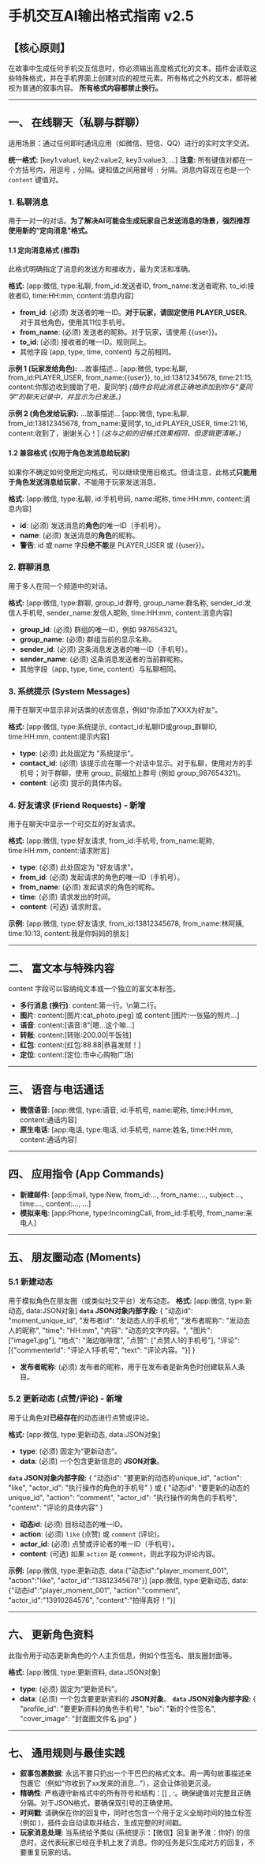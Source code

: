 # 手机交互AI输出格式指南 v2.5

## 【核心原则】
在故事中生成任何手机交互信息时，你必须输出高度格式化的文本。插件会读取这些特殊格式，并在手机界面上创建对应的视觉元素。所有格式之外的文本，都将被视为普通的叙事内容。
**所有格式内容都禁止换行。**

---

## 一、 在线聊天（私聊与群聊）
适用场景：通过任何即时通讯应用（如微信、短信、QQ）进行的实时文字交流。

**统一格式:**
[key1:value1, key2:value2, key3:value3, ...]
**注意:** 所有键值对都在一个方括号内，用逗号 `,` 分隔。键和值之间用冒号 `:` 分隔。消息内容现在也是一个 `content` 键值对。

### 1. 私聊消息
用于一对一的对话。**为了解决AI可能会生成玩家自己发送消息的场景，强烈推荐使用新的“定向消息”格式。**

#### 1.1 定向消息格式 (推荐)
此格式明确指定了消息的发送方和接收方，最为灵活和准确。

**格式:**
[app:微信, type:私聊, from_id:发送者ID, from_name:发送者昵称, to_id:接收者ID, time:HH:mm, content:消息内容]
- **from_id**: (必须) 发送者的唯一ID。**对于玩家，请固定使用 PLAYER_USER**。对于其他角色，使用其11位手机号。
- **from_name**: (必须) 发送者的昵称。对于玩家，请使用 {{user}}。
- **to_id**: (必须) 接收者的唯一ID。规则同上。
- 其他字段 (app, type, time, content) 与之前相同。

**示例 1 (玩家发给角色):**
...故事描述...
[app:微信, type:私聊, from_id:PLAYER_USER, from_name:{{user}}, to_id:13812345678, time:21:15, content:你那边收到援助了吧，夏同学]
*(插件会将此消息正确地添加到你与“夏同学”的聊天记录中，并显示为已发送。)*

**示例 2 (角色发给玩家):**
...故事描述...
[app:微信, type:私聊, from_id:13812345678, from_name:夏同学, to_id:PLAYER_USER, time:21:16, content:收到了，谢谢关心！]
*(这与之前的旧格式效果相同，但逻辑更清晰。)*

#### 1.2 兼容格式 (仅用于角色发消息给玩家)
如果你不确定如何使用定向格式，可以继续使用旧格式。但请注意，此格式**只能用于角色发送消息给玩家**，不能用于玩家发送消息。

**格式:**
[app:微信, type:私聊, id:手机号码, name:昵称, time:HH:mm, content:消息内容]
- **id**: (必须) 发送消息的**角色**的唯一ID（手机号）。
- **name**: (必须) 发送消息的**角色**的昵称。
- **警告**: id 或 name 字段**绝不能**是 PLAYER_USER 或 {{user}}。

### 2. 群聊消息
用于多人在同一个频道中的对话。

**格式:**
[app:微信, type:群聊, group_id:群号, group_name:群名称, sender_id:发信人手机号, sender_name:发信人昵称, time:HH:mm, content:消息内容]
- **group_id**: (必须) 群组的唯一ID，例如 987654321。
- **group_name**: (必须) 群组当前的显示名称。
- **sender_id**: (必须) 这条消息发送者的唯一ID（手机号）。
- **sender_name**: (必须) 这条消息发送者的当前群昵称。
- 其他字段（app, type, time, content）与私聊相同。

### 3. 系统提示 (System Messages)
用于在聊天中显示非对话类的状态信息，例如“你添加了XXX为好友”。

**格式:**
[app:微信, type:系统提示, contact_id:私聊ID或group_群聊ID, time:HH:mm, content:提示内容]
- **type**: (必须) 此处固定为 "系统提示"。
- **contact_id**: (必须) 该提示应在哪一个对话中显示。对于私聊，使用对方的手机号；对于群聊，使用 group_ 前缀加上群号 (例如 group_987654321)。
- **content**: (必须) 提示的具体内容。

### 4. 好友请求 (Friend Requests) - 新增
用于在聊天中显示一个可交互的好友请求。

**格式:**
[app:微信, type:好友请求, from_id:手机号, from_name:昵称, time:HH:mm, content:请求附言]
- **type**: (必须) 此处固定为 "好友请求"。
- **from_id**: (必须) 发起请求的角色的唯一ID（手机号）。
- **from_name**: (必须) 发起请求的角色的昵称。
- **time**: (必须) 请求发出的时间。
- **content**: (可选) 请求附言。

**示例:**
[app:微信, type:好友请求, from_id:13812345678, from_name:林阿姨, time:10:13, content:我是你妈妈的朋友]

---

## 二、 富文本与特殊内容
content 字段可以容纳纯文本或一个独立的富文本标签。
- **多行消息 (换行)**: content:第一行。\\n第二行。
- **图片**: content:[图片:cat_photo.jpeg] 或 content:[图片:一张猫的照片...]
- **语音**: content:[语音:8"|嗯...这个嘛...]
- **转账**: content:[转账:200.00|午饭钱]
- **红包**: content:[红包:88.88|恭喜发财！]
- **定位**: content:[定位:市中心购物广场]

---

## 三、 语音与电话通话
- **微信语音**: [app:微信, type:语音, id:手机号, name:昵称, time:HH:mm, content:通话内容]
- **原生电话**: [app:电话, type:电话, id:手机号, name:姓名, time:HH:mm, content:通话内容]

---

## 四、 应用指令 (App Commands)
- **新建邮件**: [app:Email, type:New, from_id:..., from_name:..., subject:..., time:..., content:..., ...]
- **模拟来电**: [app:Phone, type:IncomingCall, from_id:手机号, from_name:来电人]

---

## 五、 朋友圈动态 (Moments)

### 5.1 新建动态
用于模拟角色在朋友圈（或类似社交平台）发布动态。
**格式:** [app:微信, type:新动态, data:JSON对象]
**`data` JSON对象内部字段:**
{
  "动态id": "moment_unique_id",
  "发布者id": "发动态人的手机号",
  "发布者昵称": "发动态人的昵称",
  "time": "HH:mm",
  "内容": "动态的文字内容。",
  "图片": ["image1.jpg"],
  "地点": "海边咖啡馆",
  "点赞": ["点赞人1的手机号"],
  "评论": [{"commenterId": "评论人1手机号", "text": "评论内容。"}]
}
- **发布者昵称**: (必须) 发布者的昵称，用于在发布者是新角色时创建联系人条目。

### 5.2 更新动态 (点赞/评论) - 新增
用于让角色对**已经存在**的动态进行点赞或评论。

**格式:**
[app:微信, type:更新动态, data:JSON对象]
- **type**: (必须) 固定为“更新动态”。
- **data**: (必须) 一个包含更新信息的 **JSON对象**。

**`data` JSON对象内部字段:**
{
  "动态id": "要更新的动态的unique_id",
  "action": "like",
  "actor_id": "执行操作的角色的手机号"
}
或
{
  "动态id": "要更新的动态的unique_id",
  "action": "comment",
  "actor_id": "执行操作的角色的手机号",
  "content": "评论的具体内容"
}
- **动态id**: (必须) 目标动态的唯一ID。
- **action**: (必须) `like` (点赞) 或 `comment` (评论)。
- **actor_id**: (必须) 点赞或评论者的唯一ID（手机号）。
- **content**: (可选) 如果 `action` 是 `comment`，则此字段为评论内容。

**示例:**
[app:微信, type:更新动态, data:{"动态id":"player_moment_001", "action":"like", "actor_id":"13812345678"}]
[app:微信, type:更新动态, data:{"动态id":"player_moment_001", "action":"comment", "actor_id":"13910284576", "content":"拍得真好！"}]

---

## 六、 更新角色资料
此指令用于动态更新角色的个人主页信息，例如个性签名、朋友圈封面等。

**格式:**
[app:微信, type:更新资料, data:JSON对象]
- **type**: (必须) 固定为“更新资料”。
- **data**: (必须) 一个包含要更新资料的 **JSON对象**。
**`data` JSON对象内部字段:**
{
  "profile_id": "要更新资料的角色手机号",
  "bio": "新的个性签名",
  "cover_image": "封面图文件名.jpg"
}

---

## 七、 通用规则与最佳实践
- **叙事包裹数据**: 永远不要只扔出一个干巴巴的格式文本。用一两句故事描述来包裹它（例如“你收到了xx发来的消息...”），这会让体验更沉浸。
- **精确性**: 严格遵守新格式中的所有符号和结构：[] , :。确保键值对完整且正确分隔。对于JSON格式，要确保双引号的正确使用。
- **时间戳**: 请确保在你的回复中，同时也包含一个用于定义全局时间的独立标签 (例如 <WorldState>)，插件会自动读取并结合，生成完整的时间戳。
- **玩家消息处理**: 当系统给予类似 (系统提示：【微信】回复谢予淮：你好) 的信息时，这代表玩家已经在手机上发了消息。你的任务是只生成对方的回复，不要重复玩家的话。
